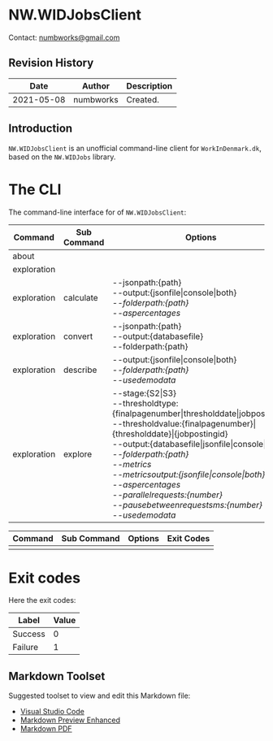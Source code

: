# NW.WIDJobsClient
Contact: numbworks@gmail.com

## Revision History

| Date | Author | Description |
|---|---|---|
| 2021-05-08 | numbworks | Created. |

## Introduction

`NW.WIDJobsClient` is an unofficial command-line client for `WorkInDenmark.dk`, based on the `NW.WIDJobs` library.

# The CLI

The command-line interface for of `NW.WIDJobsClient`:

|Command|Sub Command|Options|Exit Codes|
|---|---|---|---|
|about|||Success|
|exploration|||Success|
|exploration|calculate|--jsonpath:{path}<br />--output:{jsonfile\|console\|both}<br />*--folderpath:{path}*<br />*--aspercentages*|Success<br />Failure|
|exploration|convert|--jsonpath:{path}<br />--output:{databasefile}<br />--folderpath:{path}|Success<br />Failure|
|exploration|describe|--output:{jsonfile\|console\|both}<br />*--folderpath:{path}*<br />*--usedemodata*|Success<br />Failure|
|exploration|explore|--stage:{S2\|S3}<br />--thresholdtype:{finalpagenumber\|thresholddate\|jobpostingid}<br />--thresholdvalue:{finalpagenumber}\|{thresholddate}\|{jobpostingid}<br />--output:{databasefile\|jsonfile\|console\|all}<br />*--folderpath:{path}*<br />*--metrics*<br />*--metricsoutput:{jsonfile\|console\|both}*<br />*--aspercentages*<br />*--parallelrequests:{number}*<br />*--pausebetweenrequestsms:{number}*<br />*--usedemodata*|Success<br />Failure|


|Command|Sub Command|Options|Exit Codes|
|---|---|---|---|
|||||

# Exit codes

Here the exit codes:

|Label|Value|
|---|---|
|Success|0|
|Failure|1|


## Markdown Toolset

Suggested toolset to view and edit this Markdown file:

- [Visual Studio Code](https://code.visualstudio.com/)
- [Markdown Preview Enhanced](https://marketplace.visualstudio.com/items?itemName=shd101wyy.markdown-preview-enhanced)
- [Markdown PDF](https://marketplace.visualstudio.com/items?itemName=yzane.markdown-pdf)